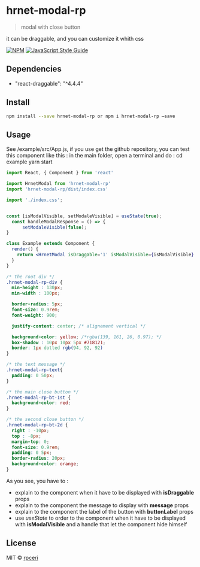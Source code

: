 # hrnet-modal-rp

> modal with close button

it can be draggable, and you can customize it whith css

[![NPM](https://img.shields.io/npm/v/hrnet-modal.svg)](https://www.npmjs.com/package/hrnet-modal-rp) [![JavaScript Style Guide](https://img.shields.io/badge/code_style-standard-brightgreen.svg)](https://standardjs.com)

## Dependencies

-   "react-draggable": "^4.4.4"

## Install

```bash
npm install --save hrnet-modal-rp or npm i hrnet-modal-rp –save
```

## Usage

See /example/src/App.js, 
if you use get the github repository, you  can test this component like this :
in the main folder, open a terminal and do :
cd example
yarn start

```jsx
import React, { Component } from 'react'

import HrnetModal from 'hrnet-modal-rp'
import 'hrnet-modal-rp/dist/index.css'

import './index.css';


const [isModalVisible, setModaleVisible] = useState(true);
  const handleModalResponse = () => {
      setModaleVisible(false);
}

class Example extends Component {
  render() {
    return <HrnetModal isDraggable='1' isModalVisible={isModalVisible} message='test' buttonLabel='Ok' handleModalResponse={handleModalResponse} />
  }
}
```

```css
/* the root div */
.hrnet-modal-rp-div {
  min-height : 130px;
  min-width : 100px;

  border-radius: 5px;
  font-size: 0.9rem;
  font-weight: 900;

  justify-content: center; /* alignement vertical */

  background-color: yellow; /*rgba(139, 161, 26, 0.97); */
  box-shadow : 10px 10px 5px #718121;
  border: 1px dotted rgb(94, 92, 92)
}

/* the text message */
.hrnet-modal-rp-text{
  padding: 0 50px;
}

/* the main close button */
.hrnet-modal-rp-bt-1st {
  background-color: red;
}

/* the second close button */
.hrnet-modal-rp-bt-2d {
  right : -10px;
  top : -8px;
  margin-top: 0;
  font-size: 0.9rem;
  padding: 0 5px;
  border-radius: 20px;
  background-color: orange;
}
```

As you see, you have to :
* explain to the component when it have to be displayed with **isDraggable** props
* explain to the component the message to  display with **message** props
* explain to the component the label of the button with **buttonLabel** props
* use  *useState* to order to the component when it have to be displayed with **isModalVisible** and a handle that let the component hide himself


## License

MIT © [rpceri](https://github.com/rpceri)
